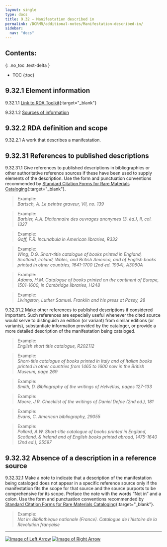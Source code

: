 ```yaml
---
layout: single
type: docs
title: 9.32 — Manifestation described in
permalink: /DCRMR/additional-notes/Manifestation-described-in/
sidebar:
  nav: "docs"
---
```


## Contents:
{: .no_toc .text-delta }

- TOC
{:toc}

## 9.32.1 Element information

<a name="9.32.1.1">9.32.1.1</a> [Link to RDA Toolkit](https://beta.rdatoolkit.org/Content/Index?externalId=en-US_ala-51744638-bd0b-3aac-a958-4be04d024ce4){:target="_blank"}

<a name="9.32.1.2">9.32.1.2</a> [Sources of information](/DCRMR/additional-notes/#9011-sources-of-information)

## 9.32.2 RDA definition and scope

<a name="9.32.2.1">9.32.2.1</a> A work that describes a manifestation.

## 9.32.31 References to published descriptions

<a name="9.32.31.1">9.32.31.1</a> Give references to published descriptions in bibliographies or other authoritative reference sources if these have been used to supply elements of the description. Use the form and punctuation conventions recommended by [Standard Citation Forms for Rare Materials Cataloging](https://rbms.info/scf/){:target="_blank"}.

>Example:  
><CITE>Bartsch, A. Le peintre graveur, VII, no. 139</CITE>

>Example:  
><CITE>Barbier, A.A. Dictionnaire des ouvrages anonymes (3. éd.), II, col. 1327</CITE>

>Example:  
><CITE>Goff, F.R. Incunabula in American libraries, R332</CITE> 

>Example:  
><CITE>Wing, D.G. Short-title catalogue of books printed in England, Scotland, Ireland, Wales, and British America, and of English books printed in other countries, 1641-1700 (2nd ed. 1994), A3060A</CITE>

>Example:  
><CITE>Adams, H.M. Catalogue of books printed on the continent of Europe, 1501-1600, in Cambridge libraries, H248</CITE>

>Example:  
><CITE>Livingston, Luther Samuel. Franklin and his press at Passy, 28</CITE>

<a name="9.32.31.2">9.32.31.2</a> Make other references to published descriptions if considered important. Such references are especially useful whenever the cited source would serve to distinguish an edition (or variant) from similar editions (or variants), substantiate information provided by the cataloger, or provide a more detailed description of the manifestation being cataloged.

>Example:   
><CITE>English short title catalogue, R202112</CITE>  
 
>Example:  
><CITE>Short-title catalogue of books printed in Italy and of Italian books printed in other countries from 1465 to 1600 now in the British Museum, page 269</CITE>  

>Example:  
><CITE>Smith, D. Bibliography of the writings of Helvétius, pages 127-133</CITE>  
 
>Example:  
><CITE>Moore, J.R. Checklist of the writings of Daniel Defoe (2nd ed.), 181</CITE>  

>Example:  
><CITE>Evans, C. American bibliography, 29055</CITE> 

>Example:  
><CITE>Pollard, A.W. Short-title catalogue of books printed in England, Scotland, & Ireland and of English books printed abroad, 1475-1640 (2nd ed.), 25597</CITE>

## 9.32.32 Absence of a description in a reference source

<a name="9.32.32.1">9.32.32.1</a> Make a note to indicate that a description of the manifestation being cataloged does not appear in a specific reference source only if the manifestation fits the scope for that source and the source purports to be comprehensive for its scope. Preface the note with the words “Not in” and a colon. Use the form and punctuation conventions recommended by [Standard Citation Forms for Rare Materials Cataloging](https://rbms.info/scf/){:target="_blank"}.

>Example:  
><CITE>Not in: Bibliothèque nationale (France). Catalogue de l’histoire de la Révolution française</CITE>

---

[![Image of Left Arrow](https://rbms-bsc.github.io/DCRMR/assets/pictures/navigation/Arrow_Left.png "9.3 — Note on manifestation")](/DCRMR/additional-notes/Note-on-manifestation/) [![Image of Right Arrow](https://rbms-bsc.github.io/DCRMR/assets/pictures/navigation/Arrow_Right.png "9.33 — Supplementary content")](/DCRMR/additional-notes/Supplementary-content/)
